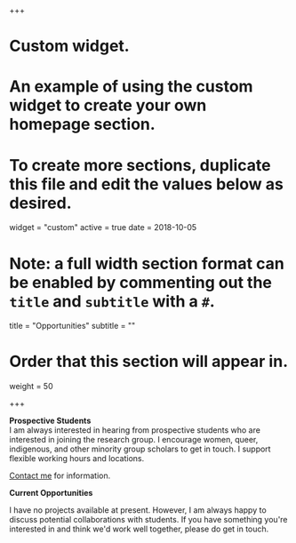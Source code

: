 +++
# Custom widget.
# An example of using the custom widget to create your own homepage section.
# To create more sections, duplicate this file and edit the values below as desired.
widget = "custom"
active = true
date = 2018-10-05

# Note: a full width section format can be enabled by commenting out the `title` and `subtitle` with a `#`.
title = "Opportunities"
subtitle = ""

# Order that this section will appear in.
weight = 50

+++

**Prospective Students**    
I am always interested in hearing from prospective students who are interested in joining the research group. I encourage women, queer, indigenous, and other minority group scholars to get in touch. I support flexible working hours and locations.     

[Contact me](#contact) for information.   

**Current Opportunities**   

I have no projects available at present. However, I am always happy to discuss potential collaborations with students. If you have something you're interested in and think we'd work well together, please do get in touch.   



